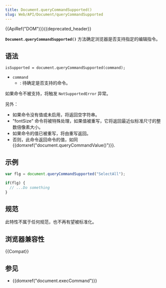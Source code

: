 ```yaml
---
title: Document.queryCommandSupported()
slug: Web/API/Document/queryCommandSupported
---
```

{{ApiRef("DOM")}}{{deprecated_header}}

**`Document.queryCommandSupported()`** 方法确定浏览器是否支持指定的编辑指令。

## 语法

```plain
isSupported = document.queryCommandSupported(command);
```

- `command`
  - : 待确定是否支持的命令。

如果命令不被支持，将触发 `NotSupportedError` 异常。

另外：

- 如果命令没有值或未启用，将返回空字符串。
- "fontSize" 命令将被特殊处理，如果值被重写，它将返回最近似标准尺寸的整数倍像素大小。
- 如果命令的值已被重写，将由重写返回。
- 否则，此命令返回命令的值，如同 {{domxref("document.queryCommandValue()")}}.

## 示例

```js
var flg = document.queryCommandSupported("SelectAll");

if(flg) {
  // ...Do something
}
```

## 规范

此特性不属于任何规范，也不再有望被标准化。

## 浏览器兼容性

{{Compat}}

## 参见

- {{domxref("document.execCommand")}}

